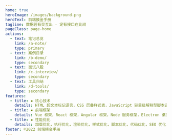 ```yaml
---
home: true
heroImage: /images/background.png
heroText: 前端摸金手册
tagline: 数据若有交互出 - 定有接口在此间
pageClass: page-home
actions:
  - text: 笔记总览
    link: /a-note/
    type: primary
  - text: 案例目录
    link: /b-demo/
    type: secondary
  - text: 面试八股
    link: /c-interview/
    type: secondary
  - text: 工具归纳
    link: /d-tools/
    type: secondary
features:
  - title: ▪ 核心技术
    details: HTML 超文本标记语言，CSS 层叠样式表，JavaScript 轻量级解释型脚本语言
  - title: ▪ 前端框架
    details: Vue 框架，React 框架，Angular 框架，Node 服务框架，Electron 桌面框架
  - title: ▪ 性能优化
    details: 加载优化，执行优化，渲染优化，样式优化，脚本优化，代码优化，SEO 优化
footer: ©2022 前端摸金手册
---
```

